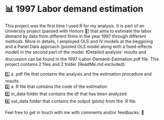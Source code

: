 # 📊 1997 Labor demand estimation
This project was the first time I used R for my analysis. It is part of an University project (passed with Honors 🎉) that aims to estimate the labor demand by data from different firms in the year 1997 through different methods. 
More in details, I employed OLS and IV models at the beggining and a Panel Data approach (pooled OLS model along with a fixed-effects model) in the second part of the model.
❗️Detailed analysis' results and discussion can be found in the 1997-Labor-Demand-Estimation.pdf file.
This project contains 2 files and 2 folder (ReadMe.md excluded):

1️⃣ a .pdf file that contains the analysis and the estimation procedure and results  
2️⃣ a .R file that contains the code of the estimation  
3️⃣ in_data folder that contains the df that has been analyzed  
4️⃣ out_data folder that contains the output (plots) from the .R file.  

Feel free to get in touch with me with comments and/or feedbacks. 📩
